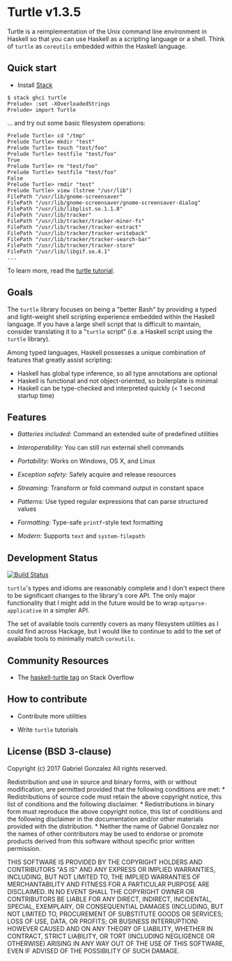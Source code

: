 # Turtle v1.3.5

Turtle is a reimplementation of the Unix command line environment in Haskell so
that you can use Haskell as a scripting language or a shell.  Think of `turtle`
as `coreutils` embedded within the Haskell language.

## Quick start

* Install [Stack](https://github.com/commercialhaskell/stack)

```
$ stack ghci turtle
Prelude> :set -XOverloadedStrings
Prelude> import Turtle
```

... and try out some basic filesystem operations:

```
Prelude Turtle> cd "/tmp"
Prelude Turtle> mkdir "test"
Prelude Turtle> touch "test/foo"
Prelude Turtle> testfile "test/foo"
True
Prelude Turtle> rm "test/foo"
Prelude Turtle> testfile "test/foo"
False
Prelude Turtle> rmdir "test"
Prelude Turtle> view (lstree "/usr/lib")
FilePath "/usr/lib/gnome-screensaver"
FilePath "/usr/lib/gnome-screensaver/gnome-screensaver-dialog"
FilePath "/usr/lib/libplist.so.1.1.8"
FilePath "/usr/lib/tracker"
FilePath "/usr/lib/tracker/tracker-miner-fs"
FilePath "/usr/lib/tracker/tracker-extract"
FilePath "/usr/lib/tracker/tracker-writeback"
FilePath "/usr/lib/tracker/tracker-search-bar"
FilePath "/usr/lib/tracker/tracker-store"
FilePath "/usr/lib/libgif.so.4.1"
...
```

To learn more, read the [turtle tutorial](https://hackage.haskell.org/package/turtle/docs/Turtle-Tutorial.html).

## Goals

The `turtle` library focuses on being a "better Bash" by providing a typed and
light-weight shell scripting experience embedded within the Haskell language.
If you have a large shell script that is difficult to maintain, consider
translating it to a "`turtle` script" (i.e. a Haskell script using the `turtle`
library).

Among typed languages, Haskell possesses a unique combination of features that
greatly assist scripting:

* Haskell has global type inference, so all type annotations are optional
* Haskell is functional and not object-oriented, so boilerplate is minimal
* Haskell can be type-checked and interpreted quickly (< 1 second startup time)

## Features

* *Batteries included:* Command an extended suite of predefined utilities

* *Interoperability:* You can still run external shell commands

* *Portability:* Works on Windows, OS X, and Linux

* *Exception safety:* Safely acquire and release resources 

* *Streaming:* Transform or fold command output in constant space

* *Patterns:* Use typed regular expressions that can parse structured values

* *Formatting:* Type-safe `printf`-style text formatting

* *Modern:* Supports `text` and `system-filepath`

## Development Status

[![Build Status](https://travis-ci.org/Gabriel439/Haskell-Turtle-Library.png)](https://travis-ci.org/Gabriel439/Haskell-Turtle-Library)

`turtle`'s types and idioms are reasonably complete and I don't expect there
to be significant changes to the library's core API.  The only major
functionality that I might add in the future would be to wrap
`optparse-applicative` in a simpler API.

The set of available tools currently covers as many filesystem utilities as I
could find across Hackage, but I would like to continue to add to the set of
available tools to minimally match `coreutils`.

## Community Resources

* The
  [haskell-turtle tag](http://stackoverflow.com/questions/tagged/haskell-turtle)
  on Stack Overflow

## How to contribute

* Contribute more utilities

* Write `turtle` tutorials

## License (BSD 3-clause)

Copyright (c) 2017 Gabriel Gonzalez
All rights reserved.

Redistribution and use in source and binary forms, with or without modification,
are permitted provided that the following conditions are met:
    * Redistributions of source code must retain the above copyright notice,
      this list of conditions and the following disclaimer.
    * Redistributions in binary form must reproduce the above copyright notice,
      this list of conditions and the following disclaimer in the documentation
      and/or other materials provided with the distribution.
    * Neither the name of Gabriel Gonzalez nor the names of other contributors
      may be used to endorse or promote products derived from this software
      without specific prior written permission.

THIS SOFTWARE IS PROVIDED BY THE COPYRIGHT HOLDERS AND CONTRIBUTORS "AS IS" AND
ANY EXPRESS OR IMPLIED WARRANTIES, INCLUDING, BUT NOT LIMITED TO, THE IMPLIED
WARRANTIES OF MERCHANTABILITY AND FITNESS FOR A PARTICULAR PURPOSE ARE
DISCLAIMED. IN NO EVENT SHALL THE COPYRIGHT OWNER OR CONTRIBUTORS BE LIABLE FOR
ANY DIRECT, INDIRECT, INCIDENTAL, SPECIAL, EXEMPLARY, OR CONSEQUENTIAL DAMAGES
(INCLUDING, BUT NOT LIMITED TO, PROCUREMENT OF SUBSTITUTE GOODS OR SERVICES;
LOSS OF USE, DATA, OR PROFITS; OR BUSINESS INTERRUPTION) HOWEVER CAUSED AND ON
ANY THEORY OF LIABILITY, WHETHER IN CONTRACT, STRICT LIABILITY, OR TORT
(INCLUDING NEGLIGENCE OR OTHERWISE) ARISING IN ANY WAY OUT OF THE USE OF THIS
SOFTWARE, EVEN IF ADVISED OF THE POSSIBILITY OF SUCH DAMAGE.
